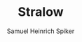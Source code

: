 ---
image: /assets/images/spiker/41b.jpg
author: Samuel Heinrich Spiker
artist: 
engraver: 
title: "Stralow"
subtitle: 
tags:
  - View
layout: post
---